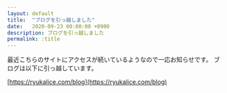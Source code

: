 ```yaml
---
layout: default
title:  "ブログを引っ越しました"
date:   2020-09-23 00:00:00 +0900
description: ブログを引っ越しました
permalink: :title
---
```


最近こちらのサイトにアクセスが続いているようなので一応お知らせです。
ブログは以下に引っ越しています。

[https://ryukalice.com/blog](https://ryukalice.com/blog)

